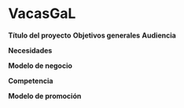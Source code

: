 # VacasGaL
**Título del proyecto**
**Objetivos generales**
**Audiencia**

**Necesidades**

**Modelo de negocio**

**Competencia**

**Modelo de promoción**
